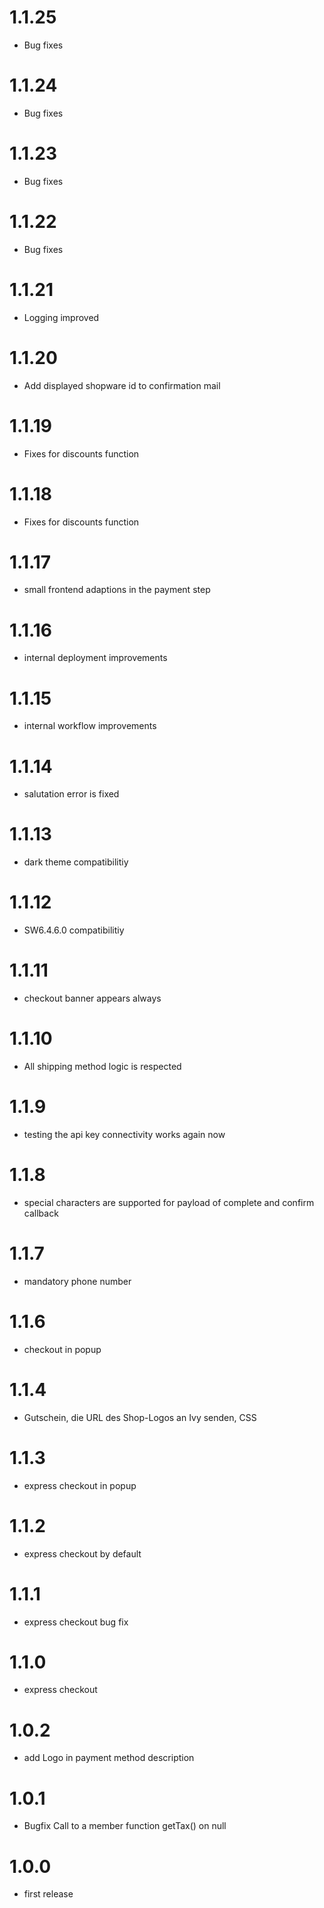 # 1.1.25

- Bug fixes

# 1.1.24

- Bug fixes

# 1.1.23

- Bug fixes

# 1.1.22

- Bug fixes

# 1.1.21

- Logging improved

# 1.1.20

- Add displayed shopware id to confirmation mail

# 1.1.19

- Fixes for discounts function

# 1.1.18

- Fixes for discounts function

# 1.1.17

- small frontend adaptions in the payment step

# 1.1.16

- internal deployment improvements

# 1.1.15

- internal workflow improvements

# 1.1.14

- salutation error is fixed

# 1.1.13

- dark theme compatibilitiy

# 1.1.12

- SW6.4.6.0 compatibilitiy

# 1.1.11

- checkout banner appears always

# 1.1.10

- All shipping method logic is respected

# 1.1.9

- testing the api key connectivity works again now

# 1.1.8

- special characters are supported for payload of complete and confirm callback

# 1.1.7

- mandatory phone number

# 1.1.6

- checkout in popup

# 1.1.4

- Gutschein, die URL des Shop-Logos an Ivy senden, CSS

# 1.1.3

- express checkout in popup

# 1.1.2

- express checkout by default

# 1.1.1

- express checkout bug fix

# 1.1.0

- express checkout

# 1.0.2

- add Logo in payment method description

# 1.0.1

- Bugfix Call to a member function getTax() on null

# 1.0.0

- first release
